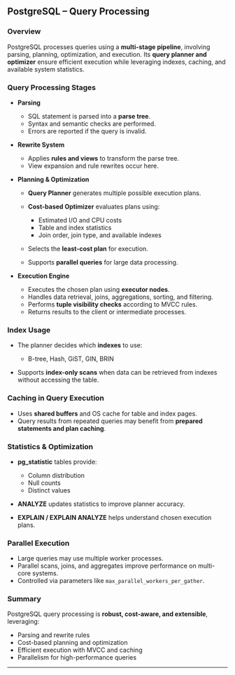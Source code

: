 ## PostgreSQL – Query Processing

### Overview

PostgreSQL processes queries using a **multi-stage pipeline**, involving parsing, planning, optimization, and execution. Its **query planner and optimizer** ensure efficient execution while leveraging indexes, caching, and available system statistics.

### Query Processing Stages

* **Parsing**

  * SQL statement is parsed into a **parse tree**.
  * Syntax and semantic checks are performed.
  * Errors are reported if the query is invalid.

* **Rewrite System**

  * Applies **rules and views** to transform the parse tree.
  * View expansion and rule rewrites occur here.

* **Planning & Optimization**

  * **Query Planner** generates multiple possible execution plans.
  * **Cost-based Optimizer** evaluates plans using:

    * Estimated I/O and CPU costs
    * Table and index statistics
    * Join order, join type, and available indexes
  * Selects the **least-cost plan** for execution.
  * Supports **parallel queries** for large data processing.

* **Execution Engine**

  * Executes the chosen plan using **executor nodes**.
  * Handles data retrieval, joins, aggregations, sorting, and filtering.
  * Performs **tuple visibility checks** according to MVCC rules.
  * Returns results to the client or intermediate processes.

### Index Usage

* The planner decides which **indexes** to use:

  * B-tree, Hash, GiST, GIN, BRIN
* Supports **index-only scans** when data can be retrieved from indexes without accessing the table.

### Caching in Query Execution

* Uses **shared buffers** and OS cache for table and index pages.
* Query results from repeated queries may benefit from **prepared statements and plan caching**.

### Statistics & Optimization

* **pg\_statistic** tables provide:

  * Column distribution
  * Null counts
  * Distinct values
* **ANALYZE** updates statistics to improve planner accuracy.
* **EXPLAIN / EXPLAIN ANALYZE** helps understand chosen execution plans.

### Parallel Execution

* Large queries may use multiple worker processes.
* Parallel scans, joins, and aggregates improve performance on multi-core systems.
* Controlled via parameters like `max_parallel_workers_per_gather`.

### Summary

PostgreSQL query processing is **robust, cost-aware, and extensible**, leveraging:

* Parsing and rewrite rules
* Cost-based planning and optimization
* Efficient execution with MVCC and caching
* Parallelism for high-performance queries

---

